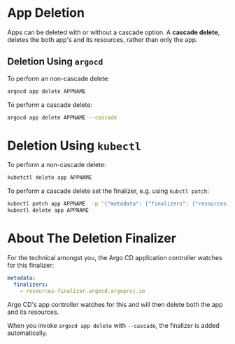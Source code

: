 # App Deletion

Apps can be deleted with or without a cascade option. A **cascade delete**, deletes the both app's and its resources, rather than only the app. 

## Deletion Using `argocd`

To perform an non-cascade delete:

```bash
argocd app delete APPNAME
```

To perform a cascade delete:

```bash
argocd app delete APPNAME --cascade
```

# Deletion Using `kubectl`

To perform a non-cascade delete:

```bash
kubetctl delete app APPNAME
``` 

To perform a cascade delete set the finalizer, e.g. using `kubctl patch`:

```bash
kubectl patch app APPNAME  -p '{"metadata": {"finalizers": ["resources-finalizer.argocd.argoproj.io"]}}' --type merge
kubectl delete app APPNAME 
```

# About The Deletion Finalizer

For the technical amongst you, the Argo CD application controller watches for this finalizer:  

```yaml
metadata:
  finalizers:
    - resources-finalizer.argocd.argoproj.io
```

Argo CD's app controller watches for this and will then delete both the app and its resources.

When you invoke `argocd app delete` with `--cascade`, the finalizer is added automatically. 